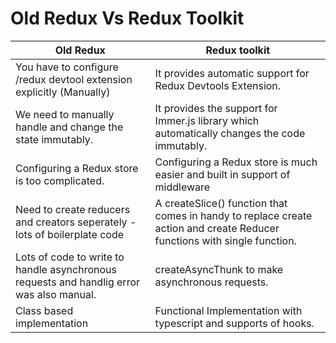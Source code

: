 # Old Redux Vs Redux Toolkit

|Old Redux     |      Redux toolkit |
| --------     | ------- |
| You have to configure /redux devtool extension explicitly (Manually)  | It provides automatic support for Redux Devtools Extension.    |
| We need to manually handle and change the state immutably. | It provides the support for Immer.js library which automatically changes the code immutably.    |
| Configuring a Redux store is too complicated.    | Configuring a Redux store is much easier and built in support of middleware    |
| Need to create reducers and creators seperately - lots of boilerplate code    | A createSlice() function that comes in handy to replace create action and create Reducer functions with single function.    |
| Lots of code to write to handle asynchronous requests and handlig error was also manual.    | createAsyncThunk to make asynchronous requests.    |
| Class based implementation    | Functional Implementation with typescript and supports of hooks.    |

